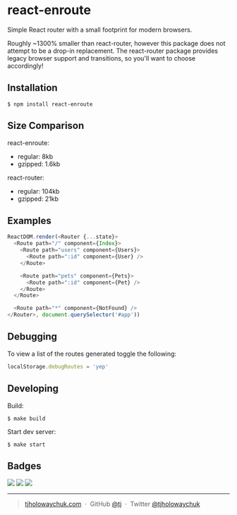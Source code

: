 
# react-enroute

 Simple React router with a small footprint for modern browsers.

 Roughly ~1300% smaller than react-router, however this package does not attempt to be a drop-in replacement. The react-router package provides legacy browser support and transitions, so you'll want to choose accordingly!

## Installation

 ```
 $ npm install react-enroute
 ```

## Size Comparison

react-enroute:

- regular: 8kb
- gzipped: 1.6kb

react-router:

- regular: 104kb
- gzipped: 21kb

## Examples

```js
ReactDOM.render(<Router {...state}>
  <Route path="/" component={Index}>
    <Route path="users" component={Users}>
      <Route path=":id" component={User} />
    </Route>

    <Route path="pets" component={Pets}>
      <Route path=":id" component={Pet} />
    </Route>
  </Route>

  <Route path="*" component={NotFound} />
</Router>, document.querySelector('#app'))
```

## Debugging

To view a list of the routes generated toggle the following:

```js
localStorage.debugRoutes = 'yep'
```

## Developing

Build:

```
$ make build
```

Start dev server:

```
$ make start
```

## Badges

![](https://img.shields.io/badge/license-MIT-blue.svg)
![](https://img.shields.io/badge/status-unstable-yellow.svg)
[![](http://apex.sh/images/badge.svg)](https://apex.sh/ping/)

---

> [tjholowaychuk.com](http://tjholowaychuk.com) &nbsp;&middot;&nbsp;
> GitHub [@tj](https://github.com/tj) &nbsp;&middot;&nbsp;
> Twitter [@tjholowaychuk](https://twitter.com/tjholowaychuk)

